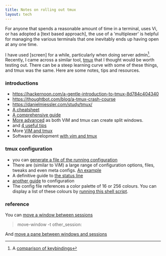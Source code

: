 ```yaml
---
title: Notes on rolling out tmux
layout: tech
---
```


For anyone that spends a reasonable amount of time in a terminal, uses Vi, or
has adopted a [text based approach], the use of a 'multiplexer' is helpful for
managing the various terminals that one inevitably ends up having open at any
one time.

I have used [screen] for a while, particularly when doing server
admin[^fn-compare]. Recently, I came across a similar tool, [tmux](https://github.com/tmux/tmux/wiki)
that I thought would be worth testing out. There can be a steep learning curve
with some of these things, and tmux was the same. Here are some notes, tips and
resources.

### introductions

* <https://hackernoon.com/a-gentle-introduction-to-tmux-8d784c404340>
* <https://thoughtbot.com/blog/a-tmux-crash-course>
* <https://danielmiessler.com/study/tmux/>
* [A cheatsheet](https://gist.github.com/MohamedAlaa/2961058)
* [A comprehensive guide](https://leanpub.com/the-tao-of-tmux/read)
* [More advanced](https://thoughtbot.com/blog/seamlessly-navigate-vim-and-tmux-splits)
  as both ViM and tmux can create split windows.
* and [4 useful tips](https://fedoramagazine.org/4-tips-better-tmux-sessions/)
* More [ViM and tmux](https://rhnh.net/2011/08/20/vim-and-tmux-on-osx/)
* Software development [with vim and tmux](http://joshuadavey.com/2012/01/10/faster-tdd-feedback-with-tmux-tslime-vim-and-turbux/)

### tmux configuration

* you can [generate a file of the running
  configuration](https://unix.stackexchange.com/questions/294956/how-do-i-get-a-default-tmux-configuration-file)
* There are (similar to ViM) a large range of configuration options, files,
  tweaks and even meta configs. [An example](https://github.com/gpakosz/.tmux)
* A definitive guide to [the status line](https://hackernoon.com/customizing-tmux-b3d2a5050207)
* [another guide](https://www.hamvocke.com/blog/a-guide-to-customizing-your-tmux-conf/) to configuration
* The config file references a color palette of 16 or 256 colours. You can
  display a list of these colours by [running this shell script](https://superuser.com/questions/285381/how-does-the-tmux-color-palette-work).

### reference

You can [move a window between sessions](https://stackoverflow.com/questions/3094946/move-window-between-tmux-clients)

> move-window -t other_session:

And [move a pane between windows and
sessions](https://superuser.com/questions/1105090/move-a-tmux-pane-to-another-session)

<!--
NOTES

* https://hpcc.ucr.edu/manuals_linux-cluster_terminalIDE.html
* http://manuals.bioinformatics.ucr.edu/home/programming-in-r/vim-r
* https://github.com/benmills/vimux
* https://www.hamvocke.com/blog/a-guide-to-customizing-your-tmux-conf/
-->

[^fn-compare]: A [comparison of keybindings](http://hyperpolyglot.org/multiplexers)
